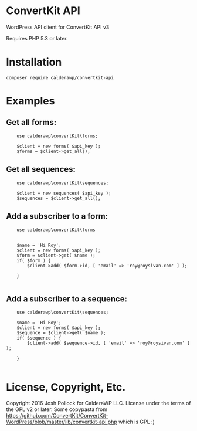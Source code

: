 # ConvertKit API
WordPress API client for ConvertKit API v3

Requires PHP 5.3 or later.

# Installation

`composer require calderawp/convertkit-api`

# Examples

## Get all forms:
```
    use calderawp\convertKit\forms;

	$client = new forms( $api_key );
	$forms = $client->get_all();
```

## Get all sequences:
```
    use calderawp\convertKit\sequences;
    
	$client = new sequences( $api_key );
	$sequences = $client->get_all();
```

## Add a subscriber to a form:

```
    use calderawp\convertKit\forms
    
    
    $name = 'Hi Roy';
    $client = new forms( $api_key );
    $form = $client->get( $name );
    if( $form ) {
        $client->add( $form->id, [ 'email' => 'roy@roysivan.com' ] );
    
    }
    
```
    
## Add a subscriber to a sequence:

```
    use calderawp\convertKit\sequences;
    
    $name = 'Hi Roy';
    $client = new forms( $api_key );
    $sequence = $client->get( $name );
    if( $sequence ) {
        $client->add( $sequence->id, [ 'email' => 'roy@roysivan.com' ] );
    
    }
    
```


# License, Copyright, Etc.
Copyright 2016 Josh Pollock for CalderaWP LLC. License under the terms of the GPL v2 or later. Some copypasta from https://github.com/ConvertKit/ConvertKit-WordPress/blob/master/lib/convertkit-api.php which is GPL :)
